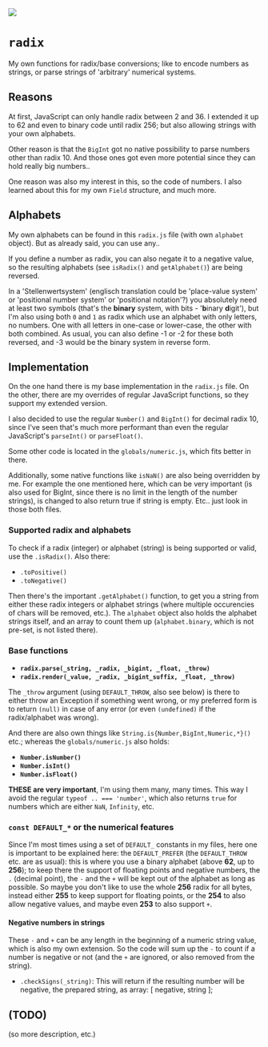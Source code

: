 <img src="https://kekse.biz/github.php?draw&text=`radix`&override=github:v4" />

# **`radix`**
My own functions for radix/base conversions; like to encode numbers as strings, or parse strings of 'arbitrary' numerical systems.

## Reasons
At first, JavaScript can only handle radix between 2 and 36. I extended it up to 62 and even to binary code until radix 256; but
also allowing strings with your own alphabets.

Other reason is that the `BigInt` got no native possibility to parse numbers other than radix 10. And those ones got even more
potential since they can hold really big numbers..

One reason was also my interest in this, so the code of numbers. I also learned about this for my own `Field` structure, and
much more.

## Alphabets
My own alphabets can be found in this `radix.js` file (with own `alphabet` object). But as already said, you can use any..

If you define a number as radix, you can also negate it to a negative value, so the resulting alphabets (see `isRadix()` and
`getAlphabet()`) are being reversed.

In a 'Stellenwertsystem' (englisch translation could be 'place-value system' or 'positional number system' or 'positional notation'?)
you absolutely need at least two symbols (that's the **binary** system, with bits - '**b**inary **d**igit'), but I'm also using both
`0` and `1` as radix which use an alphabet with only letters, no numbers. One with all letters in one-case or lower-case, the other
with both combined. As usual, you can also define -1 or -2 for these both reversed, and -3 would be the binary system in reverse form.

## Implementation
On the one hand there is my base implementation in the `radix.js` file. On the other, there are my overrides of regular JavaScript
functions, so they support my extended version.

I also decided to use the regular `Number()` and `BigInt()` for decimal radix 10, since I've seen that's much more performant
than even the regular JavaScript's `parseInt()` or `parseFloat()`.

Some other code is located in the `globals/numeric.js`, which fits better in there.

Additionally, some native functions like `isNaN()` are also being overridden by me. For example the one mentioned here, which can
be very important (is also used for BigInt, since there is no limit in the length of the number strings), is changed to also return
true if string is empty. Etc.. just look in those both files.

### Supported radix and alphabets
To check if a radix (integer) or alphabet (string) is being supported or valid, use the `.isRadix()`. Also there:

* `.toPositive()`
* `.toNegative()`

Then there's the important `.getAlphabet()` function, to get you a string from either these radix integers or alphabet strings (where
multiple occurencies of chars will be removed, etc.). The `alphabet` object also holds the alphabet strings itself, and an array to
count them up (`alphabet.binary`, which is not pre-set, is not listed there).

### Base functions
* **`radix.parse(_string, _radix, _bigint, _float, _throw)`**
* **`radix.render(_value, _radix, _bigint_suffix, _float, _throw)`**

The `_throw` argument (using `DEFAULT_THROW`, also see below) is there to either throw an Exception if something went wrong, or my
preferred form is to return `(null)` in case of any error (or even `(undefined)` if the radix/alphabet was wrong).

And there are also own things like `String.is{Number,BigInt,Numeric,*}()` etc.; whereas the `globals/numeric.js` also holds:

* **`Number.isNumber()`**
* **`Number.isInt()`**
* **`Number.isFloat()`**

**THESE are very important**, I'm using them many, many times. This way I avoid the regular `typeof .. === 'number'`, which also returns
`true` for numbers which are either `NaN`, `Infinity`, etc.

### `const DEFAULT_*` or the numerical features
Since I'm most times using a set of `DEFAULT_` constants in my files, here one is important to be explained here: the `DEFAULT_PREFER`
(the `DEFAULT_THROW` etc. are as usual): this is where you use a binary alphabet (above **62**, up to **256**); to keep there the
support of floating points and negative numbers, the `.` (decimal point), the `-` and the `+` will be kept out of the alphabet as
long as possible. So maybe you don't like to use the whole **256** radix for all bytes, instead either **255** to keep support for
floating points, or the **254** to also allow negative values, and maybe even **253** to also support `+`.

#### Negative numbers in strings
These `-` and `+` can be any length in the beginning of a numeric string value, which is also my own extension. So the code will
sum up the `-` to count if a number is negative or not (and the `+` are ignored, or also removed from the string).

* `.checkSigns(_string)`: This will return if the resulting number will be negative, the prepared string, as array: [ negative, string ];

## (TODO)
(so more description, etc.)
